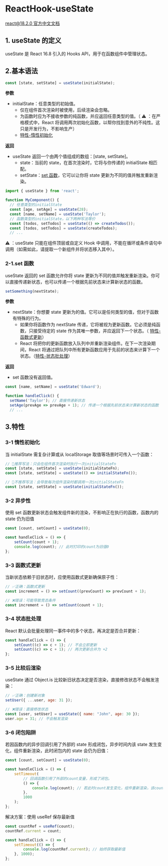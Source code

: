 # ReactHook-useState

[react@18.2.0 官方中文文档](https://react.docschina.org/reference/react/useState)

## 1. useState 的定义

useState 是 React 16.8 引入的 Hooks API，用于在函数组件中管理状态。

## 2.基本语法

```js
const [state, setState] = useState(initialState);
```

**参数**

- initialState：任意类型的初始值。
  - 仅在组件首次渲染时被使用，后续渲染会忽略。
  - 为函数时应为不接收参数的纯函数，并应返回任意类型的值。（ ⚠️ ：在严格模式中，React 将调用两次初始化函数，以帮你找到意外的不纯性。这只是开发行为，不影响生产）
  - [特性-惰性初始化](#3-1-惰性初始化)

**返回**

- useState 返回一个由两个值组成的数组：[state, setState]。
  - state：当前的 state，在首次渲染时，它将与你传递的 initialState 相匹配。
  - setState：[set 函数](#2-1set-函数)，它可以让你将 state 更新为不同的值并触发重新渲染。

```jsx
import { useState } from 'react';

function MyComponent() {
  // 任意类型的initialState
  const [age, setAge] = useState(28);
  const [name, setName] = useState('Taylor');
  // 函数类型的initialState，以下两种写法等价
  const [todos, setTodos] = useState(() => createTodos());
  const [todos, setTodos] = useState(createTodos);
  // ...
```

⚠️ ：useState 只能在组件顶层或自定义 Hook 中调用，不能在循环或条件语句中调用（如需如此，请提取一个新组件并将状态移入其中）。

### 2-1.set 函数

useState 返回的 set 函数允许你将 state 更新为不同的值并触发重新渲染。你可以直接传递新状态，也可以传递一个根据先前状态来计算新状态的函数。

```jsx
setSomething(nextState);
```

**参数**

- nextState：你想要 state 更新为的值。它可以是任何类型的值，但对于函数有特殊的行为。
  - 如果你将函数作为 nextState 传递，它将被视为更新函数。它必须是纯函数，只接受待定的 state 作为其唯一参数，并应返回下一个状态。（ [特性-函数式更新](#3-3-函数式更新)）
  - React 将把你的更新函数放入队列中并重新渲染组件。在下一次渲染期间，React 将通过把队列中所有更新函数应用于先前的状态来计算下一个状态。（[特性-状态批处理](#3-4-状态批处理)）

**返回**

- set 函数没有返回值。

```jsx
const [name, setName] = useState('Edward');

function handleClick() {
  setName('Taylor'); // 直接传递新状态
  setAge(prevAge => prevAge + 1); // 传递一个根据先前状态来计算新状态的函数
  // ...
```

## 3.特性

### 3-1 惰性初始化

当 initialState 需复杂计算或从 localStorage 取值等场景时可传入一个函数：

```jsx
// 🙆推荐写法：只会在组件首次渲染时执行一次initialStateFn
const [state, setState] = useState(initialStateFn);
const [state, setState] = useState(() => initialStateFn());

// 🙅不推荐写法：会导致每次组件渲染时都调用一次initialStateFn
const [state, setState] = useState(initialStateFn());
```

### 3-2 异步性

使用 set 函数更新状态会触发组件新的渲染，不影响正在执行的函数，函数内的 state 仍为旧值

```jsx
const [count, setCount] = useState(0);

const handleClick = () => {
	setCount(count + 1);
	console.log(count); // 此时打印的count为旧值0
};
```

### 3-3 函数式更新

当新状态依赖于旧状态时，应使用函数式更新确保原子性：

```jsx
// ✅正确：函数式更新
const increment = () => setCount((prevCount) => prevCount + 1);

// ❌错误：可能导致竞态条件
const increment = () => setCount(count + 1);
```

### 3-4 状态批处理

React 默认会批量处理同一事件中的多个状态，再决定是否合并更新：

```jsx
const handleClick = () => {
	setCount((c) => c + 1); // 不会立即更新
	setCount((c) => c + 1); // 两次更新合并为 +2
};
```

### 3-5 比较后渲染

useState 通过 Object.is 比较新旧状态决定是否渲染，直接修改状态不会触发渲染：

```jsx
// ✅正确：创建新对象
setUser({ ...user, age: 31 });

// ❌错误：直接修改状态
const [user, setUser] = useState({ name: "John", age: 30 });
user.age = 31; // 不会触发渲染
```

### 3-6 闭包陷阱

若因函数内的异步回调引用了外部的 state 形成闭包，异步时间内该 state 发生变化，组件重新渲染，此时闭包内的 state 会仍为旧值：

```jsx
const [count, setCount] = useState(0);

const handleClick = () => {
	setTimeout(
		// 回调函数引用了外部的count变量，形成了闭包。
		() => {
			console.log(count); // 若此时count发生变化，组件重新渲染，该count会仍为旧值
		},
		1000
	);
};
```

解决方案：使用 useRef 保存最新值

```jsx
const countRef = useRef(count);
countRef.current = count;

const handleClick = () => {
	setTimeout(() => {
		console.log(countRef.current); // 始终获取最新值
	}, 1000);
};
```

